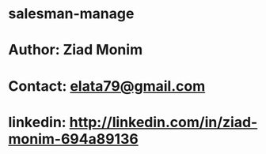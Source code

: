 # salesman-manage

# Author: Ziad Monim

# Contact: elata79@gmail.com

# linkedin: http://linkedin.com/in/ziad-monim-694a89136
